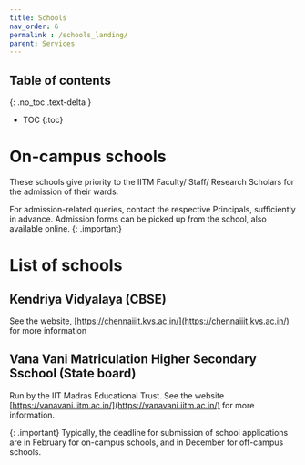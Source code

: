 ```yaml
---
title: Schools
nav_order: 6
permalink : /schools_landing/
parent: Services
---
```


## Table of contents
{: .no_toc .text-delta } 
* TOC
{:toc}

# On-campus schools
These schools give priority to the IITM Faculty/ Staff/ Research Scholars for the admission of their wards. 

For admission-related queries, contact the respective Principals, sufficiently in advance. 
Admission forms can be picked up from the school, also available online.
{: .important}

# List of schools
## Kendriya Vidyalaya (CBSE)
See the website, [https://chennaiiit.kvs.ac.in/](https://chennaiiit.kvs.ac.in/) for more information
## Vana Vani Matriculation Higher Secondary Sschool (State board)
Run by the IIT Madras Educational Trust. See the website [https://vanavani.iitm.ac.in/](https://vanavani.iitm.ac.in/) for more information. 

{: .important}
Typically, the deadline for submission of school applications are in February for on-campus schools, and in December for off-campus schools. 
